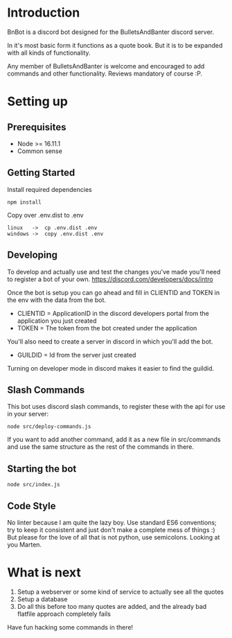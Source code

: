 # Introduction
BnBot is a discord bot designed for the BulletsAndBanter discord server.

In it's most basic form it functions as a quote book. But it is to be expanded with all kinds of functionality.

Any member of BulletsAndBanter is welcome and encouraged to add commands and other functionality.
Reviews mandatory of course :P.

# Setting up
## Prerequisites
- Node >= 16.11.1
- Common sense

## Getting Started
Install required dependencies

    npm install

Copy over .env.dist to .env

    linux   ->  cp .env.dist .env
    windows ->  copy .env.dist .env

## Developing
To develop and actually use and test the changes you've made you'll need to register a bot of your own.
https://discord.com/developers/docs/intro

Once the bot is setup you can go ahead and fill in CLIENTID and TOKEN in the env with the data from the bot.

- CLIENTID = ApplicationID in the discord developers portal from the application you just created
- TOKEN = The token from the bot created under the application

You'll also need to create a server in discord in which you'll add the bot. 

- GUILDID = Id from the server just created

Turning on developer mode in discord makes it easier to find the guildid.

## Slash Commands
This bot uses discord slash commands, to register these with the api for use in your server:

    node src/deploy-commands.js

If you want to add another command, add it as a new file in src/commands and use the same structure 
as the rest of the commands in there.

## Starting the bot
    node src/index.js

## Code Style
No linter because I am quite the lazy boy. Use standard ES6 conventions; try to keep it consistent
and just don't make a complete mess of things :)
But please for the love of all that is not python, use semicolons. Looking at you Marten.

# What is next
1. Setup a webserver or some kind of service to actually see all the quotes
2. Setup a database
3. Do all this before too many quotes are added, and the already bad flatfile approach completely fails

Have fun hacking some commands in there!